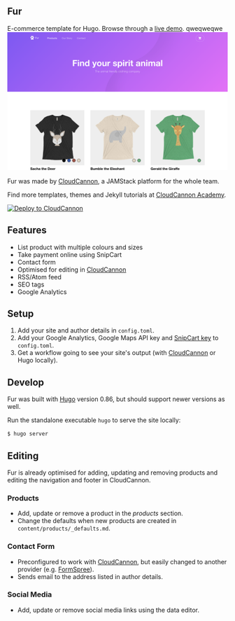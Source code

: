 ## Fur

E-commerce template for Hugo. Browse through a [live demo](https://adept-lemongrass.cloudvent.net).
qweqweqwe
![Fur template screenshot](static/images/_screenshot.png)

Fur was made by [CloudCannon](http://cloudcannon.com/), a JAMStack platform for the whole team.

Find more templates, themes and Jekyll tutorials at [CloudCannon Academy](https://learn.cloudcannon.com/).

[![Deploy to CloudCannon](https://buttons.cloudcannon.com/deploy.svg)](https://app.cloudcannon.com/register#sites/connect/github/CloudCannon/fur-hugo-template)

## Features

* List product with multiple colours and sizes
* Take payment online using SnipCart
* Contact form
* Optimised for editing in [CloudCannon](http://cloudcannon.com/)
* RSS/Atom feed
* SEO tags
* Google Analytics

## Setup

1. Add your site and author details in `config.toml`.
2. Add your Google Analytics, Google Maps API key and [SnipCart key](https://snipcart.com/) to `config.toml`.
3. Get a workflow going to see your site's output (with [CloudCannon](https://app.cloudcannon.com/) or Hugo locally).

## Develop

Fur was built with [Hugo](https://gohugo.io/) version 0.86, but should support newer versions as well.

Run the standalone executable `hugo` to serve the site locally:

~~~bash
$ hugo server
~~~

## Editing

Fur is already optimised for adding, updating and removing products and editing the navigation and footer in CloudCannon.

### Products

* Add, update or remove a product in the *products* section.
* Change the defaults when new products are created in `content/products/_defaults.md`.

### Contact Form

* Preconfigured to work with [CloudCannon](https://app.cloudcannon.com/), but easily changed to another provider (e.g. [FormSpree](https://formspree.io/)).
* Sends email to the address listed in author details.

### Social Media
* Add, update or remove social media links using the data editor.
